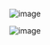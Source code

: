 
![image](https://github.com/user-attachments/assets/2e6d8fd9-bbaa-4b0b-92e7-bd168a0b4d9c)

![image](https://github.com/user-attachments/assets/d8abcfa8-e977-424f-b7f2-2c3051ce496b)
